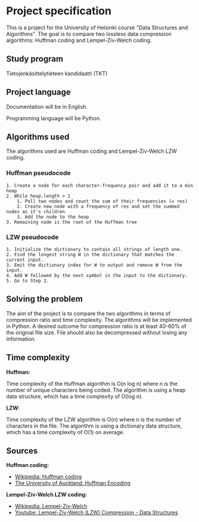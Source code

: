 # Project specification

This is a project for the University of Helsinki course "Data Structures and Algorithms". The goal is to compare two lossless data compression algorithms: Huffman coding and Lempel-Ziv-Welch coding.

## Study program

Tietojenkäsittelytieteen kandidaatti (TKT)

## Project language

Documentation will be in English.

Programming language will be Python.

## Algorithms used

The algorithms used are Huffman coding and Lempel-Ziv-Welch LZW coding.

### Huffman pseudocode

```
1. Create a node for each character-frequency pair and add it to a min heap
2. While heap.length > 1
    1. Poll two nodes and count the sum of their frequencies (= res)
    2. Create new node with a frequency of res and set the summed nodes as it's children
    3. Add the node to the heap
3. Remaining node is the root of the Huffman tree
```

### LZW pseudocode

```
1. Initialize the dictionary to contain all strings of length one.
2. Find the longest string W in the dictionary that matches the current input.
3. Emit the dictionary index for W to output and remove W from the input.
4. Add W followed by the next symbol in the input to the dictionary.
5. Go to Step 2.
```

## Solving the problem

The aim of the project is to compare the two algorithms in terms of compression ratio and time complexity. The algorithms will be implemented in Python. A desired outcome for compression ratio is at least 40-60% of the original file size. File should also be decompressed without losing any information.

## Time complexity

**Huffman:**

Time complexity of the Huffman algorithm is O(n log n) where n is the number of unique characters being coded. The algorithm is using a heap data structure, which has a time complexity of O(log n).

**LZW:**

Time complexity of the LZW algorithm is O(n) where n is the number of characters in the file. The algorithm is using a dictionary data structure, which has a time complexity of O(1) on average.

## Sources

**Huffman coding:**

- [Wikipedia: Huffman coding](https://en.wikipedia.org/wiki/Huffman_coding)
- [The University of Auckland: Huffman Encoding](https://www.cs.auckland.ac.nz/software/AlgAnim/huffman.html)

**Lempel-Ziv-Welch LZW coding:**

- [Wikipedia: Lempel-Ziv-Welch](https://en.wikipedia.org/wiki/Lempel%E2%80%93Ziv%E2%80%93Welch)
- [Youtube: Lempel-Ziv-Welch (LZW) Compression - Data Structures](https://www.youtube.com/watch?v=IskLTLrQYag)
